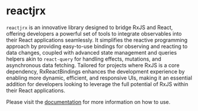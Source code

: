 # reactjrx

`reactjrx` is an innovative library designed to bridge RxJS and React, offering developers a powerful set of tools to integrate observables into their React applications seamlessly. It simplifies the reactive programming approach by providing easy-to-use bindings for observing and reacting to data changes, coupled with advanced state management and queries helpers akin to `react-query` for handling effects, mutations, and asynchronous data fetching. Tailored for projects where RxJS is a core dependency, RxReactBindings enhances the development experience by enabling more dynamic, efficient, and responsive UIs, making it an essential addition for developers looking to leverage the full potential of RxJS within their React applications.

Please visit the [documentation](https://bret-maxime.gitbook.io/reactjrx/) for more information on how to use.
